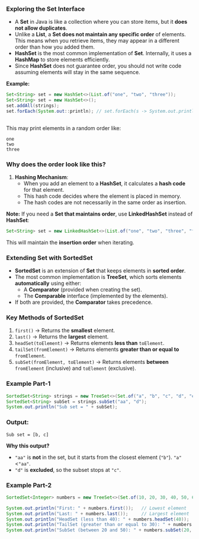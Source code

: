 ### **Exploring the Set Interface**  

- A **Set** in Java is like a collection where you can store items, but it **does not allow duplicates**.  
- Unlike a **List**, a **Set does not maintain any specific order** of elements. This means when you retrieve items, they may appear in a different order than how you added them.  
- **HashSet** is the most common implementation of **Set**. Internally, it uses a **HashMap** to store elements efficiently.  
- Since **HashSet** does not guarantee order, you should not write code assuming elements will stay in the same sequence.  

**Example:**  
```java
Set<String> set = new HashSet<>(List.of("one", "two", "three"));
Set<String> set = new HashSet<>();
set.addAll(strings);
set.forEach(System.out::println); // set.forEach(s -> System.out.println(s)); //System.out::println is a method reference to System.out.println(), meaning for each element in set, 
                                                                              //it will be passed as an argument to println().
```  
This may print elements in a random order like:  
``` 
one  
two  
three  
```
### **Why does the order look like this?**  
1. **Hashing Mechanism**:  
   - When you add an element to a **HashSet**, it calculates a **hash code** for that element.
   - This hash code decides where the element is placed in memory.
   - The hash codes are not necessarily in the same order as insertion.

**Note:** If you need a **Set that maintains order**, use **LinkedHashSet** instead of **HashSet**:  
```java
Set<String> set = new LinkedHashSet<>(List.of("one", "two", "three", "four", "five", "six"));
```  
This will maintain the **insertion order** when iterating.

### **Extending Set with SortedSet**  

- **SortedSet** is an extension of **Set** that keeps elements in **sorted order**.  
- The most common implementation is **TreeSet**, which sorts elements **automatically** using either:  
  - A **Comparator** (provided when creating the set).  
  - The **Comparable** interface (implemented by the elements).  
- If both are provided, the **Comparator** takes precedence.  

### **Key Methods of SortedSet**  
1. `first()` → Returns the **smallest** element.  
2. `last()` → Returns the **largest** element.  
3. `headSet(toElement)` → Returns elements **less than** `toElement`.  
4. `tailSet(fromElement)` → Returns elements **greater than or equal to** `fromElement`.  
5. `subSet(fromElement, toElement)` → Returns elements **between** `fromElement` (inclusive) and `toElement` (exclusive).  

### **Example Part-1**  
```java
SortedSet<String> strings = new TreeSet<>(Set.of("a", "b", "c", "d", "e", "f"));
SortedSet<String> subSet = strings.subSet("aa", "d"); 
System.out.println("Sub set = " + subSet);
```
### **Output:**  
```
Sub set = [b, c]
```
**Why this output?**  
- `"aa"` is **not** in the set, but it starts from the closest element (`"b"`). `"a"`<`"aa"`.  
- `"d"` is **excluded**, so the subset stops at `"c"`.
  
### **Example Part-2**  
```java
SortedSet<Integer> numbers = new TreeSet<>(Set.of(10, 20, 30, 40, 50, 60));

System.out.println("First: " + numbers.first());   // Lowest element
System.out.println("Last: " + numbers.last());     // Largest element
System.out.println("HeadSet (less than 40): " + numbers.headSet(40));  
System.out.println("TailSet (greater than or equal to 30): " + numbers.tailSet(30));  
System.out.println("SubSet (between 20 and 50): " + numbers.subSet(20, 50));
```


